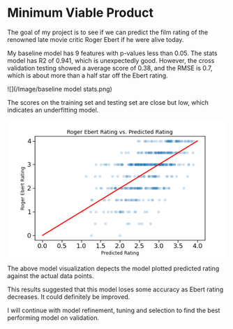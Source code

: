 # Minimum Viable Product

The goal of my project is to see if we can predict the film rating of the renowned late movie critic Roger Ebert if he were alive today.

My baseline model has 9 features with p-values less than 0.05. The stats model has R2 of 0.941, which is unexpectedly good. However, the cross validation testing showed a average score of 0.38, and the RMSE is 0.7, which is about more than a half star off the Ebert rating.

![](/Image/baseline model stats.png)



The scores on the training set and testing set are close but low, which indicates an underfitting model.

![](/Image/baseline_comparison.png)

The above model visualization depects the model plotted predicted rating against the actual data points. 

This results suggested that this model loses some accuracy as Ebert rating decreases. It could definitely be improved.

I will continue with model refinement, tuning and selection to find the best performing model on validation.
